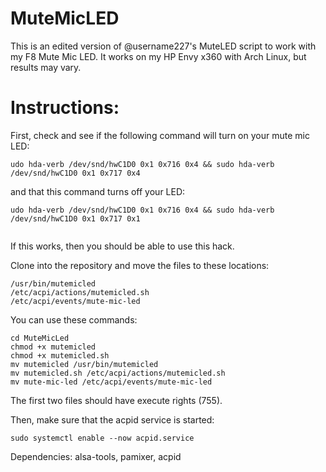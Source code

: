 # MuteMicLED

This is an edited version of @username227's MuteLED script to work with my F8 Mute Mic LED. It works on my HP Envy x360 with Arch Linux, but results may vary.

# Instructions:

First, check and see if the following command will turn on your mute mic LED:
```
udo hda-verb /dev/snd/hwC1D0 0x1 0x716 0x4 && sudo hda-verb /dev/snd/hwC1D0 0x1 0x717 0x4

```
and that this command turns off your LED:
```
udo hda-verb /dev/snd/hwC1D0 0x1 0x716 0x4 && sudo hda-verb /dev/snd/hwC1D0 0x1 0x717 0x1


```

If this works, then you should be able to use this hack.

Clone into the repository and move the files to these locations:
```
/usr/bin/mutemicled
/etc/acpi/actions/mutemicled.sh
/etc/acpi/events/mute-mic-led
```

You can use these commands:
```
cd MuteMicLed
chmod +x mutemicled
chmod +x mutemicled.sh
mv mutemicled /usr/bin/mutemicled
mv mutemicled.sh /etc/acpi/actions/mutemicled.sh
mv mute-mic-led /etc/acpi/events/mute-mic-led

```
The first two files should have execute rights (755).

Then, make sure that the acpid service is started:
```
sudo systemctl enable --now acpid.service
```

Dependencies: alsa-tools, pamixer, acpid
